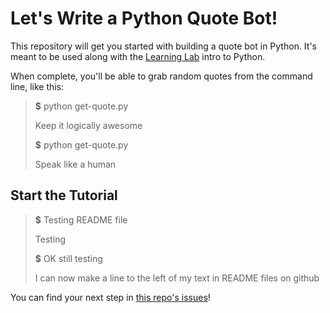 # Let's Write a Python Quote Bot!

This repository will get you started with building a quote bot in Python. It's meant to be used along with the [Learning Lab](https://lab.github.com) intro to Python.

When complete, you'll be able to grab random quotes from the command line, like this:

> **$** python get-quote.py
> 
> Keep it logically awesome
> 
> **$** python get-quote.py
> 
> Speak like a human

## Start the Tutorial

> **$** Testing README file
> 
> Testing
> 
> **$** OK still testing
> 
> I can now make a line to the left of my text in README files on github


You can find your next step in [this repo's issues](../../issues/)!
